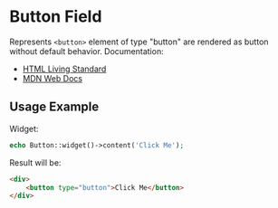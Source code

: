 # Button Field

Represents `<button>` element of type "button" are rendered as button without default behavior. Documentation:

- [HTML Living Standard](https://html.spec.whatwg.org/multipage/form-elements.html#attr-button-type-button-state)
- [MDN Web Docs](https://developer.mozilla.org/docs/Web/HTML/Element/button)

## Usage Example

Widget:

```php
echo Button::widget()->content('Click Me');
```

Result will be:

```html
<div>
    <button type="button">Click Me</button>
</div>
```
